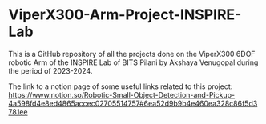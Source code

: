 # ViperX300-Arm-Project-INSPIRE-Lab

This is a GitHub repository of all the projects done on the ViperX300 6DOF robotic Arm of the INSPIRE Lab of BITS Pilani by Akshaya Venugopal during the period of 2023-2024.

The link to a notion page of some useful links related to this project: https://www.notion.so/Robotic-Small-Object-Detection-and-Pickup-4a598fd4e8ed4865accec02705514757#6ea52d9b9b4e460ea328c86f5d3781ee
